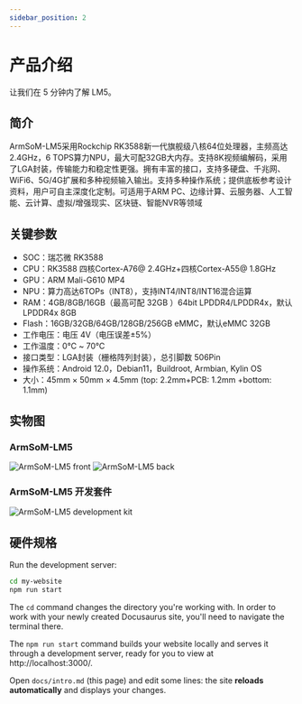 ```yaml
---
sidebar_position: 2
---
```


# 产品介绍

让我们在 5 分钟内了解 LM5。

## 简介

ArmSoM-LM5采用Rockchip RK3588新一代旗舰级八核64位处理器，主频高达2.4GHz，6 TOPS算力NPU，最大可配32GB大内存。支持8K视频编解码，采用了LGA封装，传输能力和稳定性更强。拥有丰富的接口，支持多硬盘、千兆网、WiFi6、5G/4G扩展和多种视频输入输出。支持多种操作系统；提供底板参考设计资料，用户可自主深度化定制。可适用于ARM PC、边缘计算、云服务器、人工智能、云计算、虚拟/增强现实、区块链、智能NVR等领域

## 关键参数

- SOC：瑞芯微 RK3588
- CPU：RK3588 四核Cortex-A76@ 2.4GHz+四核Cortex-A55@ 1.8GHz
- GPU：ARM Mali-G610 MP4
- NPU：算力高达6TOPs（INT8），支持INT4/INT8/INT16混合运算
- RAM：4GB/8GB/16GB（最高可配 32GB ）64bit LPDDR4/LPDDR4x，默认LPDDR4x 8GB
- Flash：16GB/32GB/64GB/128GB/256GB eMMC，默认eMMC 32GB
- 工作电压：电压 4V（电压误差±5%）
- 工作温度：0℃ ~ 70℃
- 接口类型：LGA封装（栅格阵列封装），总引脚数 506Pin
- 操作系统：Android 12.0，Debian11，Buildroot, Armbian, Kylin OS
- 大小：45mm × 50mm × 4.5mm (top: 2.2mm+PCB: 1.2mm +bottom: 1.1mm)

## 实物图

### ArmSoM-LM5 


![ArmSoM-LM5 front](/img/lm/lm-5/armsom-rk3588_lga_core_board_front.png?w=600x#light)
![ArmSoM-LM5 back](/img/lm/lm-5/armsom-rk3588_lga_core_board_back.png?w=600#light)

### ArmSoM-LM5 开发套件
![ArmSoM-LM5 development kit](/img/lm/lm-5/armsom-lm5-development-kit.webp.png)


## 硬件规格

Run the development server:

```bash
cd my-website
npm run start
```

The `cd` command changes the directory you're working with. In order to work with your newly created Docusaurus site, you'll need to navigate the terminal there.

The `npm run start` command builds your website locally and serves it through a development server, ready for you to view at http://localhost:3000/.

Open `docs/intro.md` (this page) and edit some lines: the site **reloads automatically** and displays your changes.
